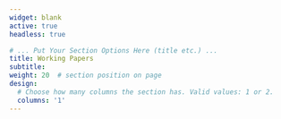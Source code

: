 ```yaml
---
widget: blank
active: true
headless: true

# ... Put Your Section Options Here (title etc.) ...
title: Working Papers
subtitle:
weight: 20  # section position on page
design:
  # Choose how many columns the section has. Valid values: 1 or 2.
  columns: '1'
---
```

